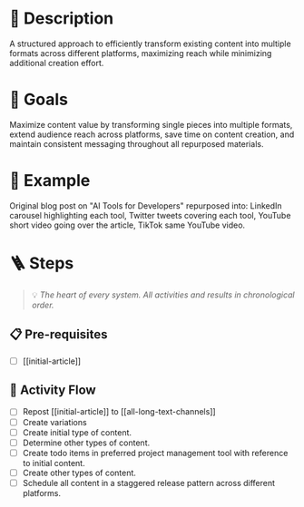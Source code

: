 # ​​🔖 Description
A structured approach to efficiently transform existing content into multiple formats across different platforms, maximizing reach while minimizing additional creation effort.

# ​🎯 Goals
Maximize content value by transforming single pieces into multiple formats, extend audience reach across platforms, save time on content creation, and maintain consistent messaging throughout all repurposed materials.

# 🧪 Example
Original blog post on "AI Tools for Developers" repurposed into: LinkedIn carousel highlighting each tool, Twitter tweets covering each tool, YouTube short video going over the article, TikTok same YouTube video.

# 🪜 Steps
> 💡 *The heart of every system. All activities and results in chronological order.*

## 📋 Pre-requisites

- [ ] [[initial-article]]

## 👣 Activity Flow

- [ ] Repost [[initial-article]] to [[all-long-text-channels]]
- [ ] Create variations 
- [ ] Create initial type of content.
- [ ] Determine other types of content.
- [ ] Create todo items in preferred project management tool with reference to initial content.
- [ ] Create other types of content.
- [ ] Schedule all content in a staggered release pattern across different platforms.

